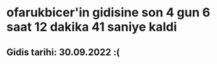 # ofarukbicer'in gidisine son 4 gun 6 saat 12 dakika 41 saniye kaldi

## Gidis tarihi: 30.09.2022 :(